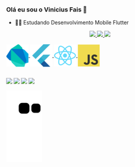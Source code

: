 ### Olá eu sou o Vinicius Fais 👋

- 👨‍💻 Estudando Desenvolvimento Mobile Flutter
<!--- 😄 Pronome: ele/dele-->

<div align="center">
  <a href="https://github.com/ViniFais">
  <img height="200em" src="https://github-readme-stats.vercel.app/api?username=ViniFais&show_icons=true&theme=chartreuse-dark&include_all_commits=true&count_private=true"/>
  <img height="200em" src="https://github-readme-stats.vercel.app/api/top-langs/?username=ViniFais&layout=compact&langs_count=7&theme=midnight-purple"/>
 <img height="200em" src="https://github-readme-stats.vercel.app/api/top-langs/?username=ViniFais&theme=chartreuse-dark"/>
</div>
<div style="display: inline_block"><br>
  <img align="center" alt="Vini-Dart" height="60" width="60" src="https://raw.githubusercontent.com/devicons/devicon/master/icons/dart/dart-original.svg">
  <img align="center" alt="Rafa-Ts" height="60" width="60" src="https://raw.githubusercontent.com/devicons/devicon/master/icons/flutter/flutter-original.svg">
  <img align="center" alt="Rafa-React" height="60" width="60" src="https://raw.githubusercontent.com/devicons/devicon/master/icons/react/react-original.svg">
 <img align="center" alt="Rafa-React" height="60" width="60" src="https://raw.githubusercontent.com/devicons/devicon/master/icons/javascript/javascript-original.svg">
   <!--<img align="center" alt="Rafa-React" height="60" width="60" src="https://raw.githubusercontent.com/devicons/devicon/master/icons/html5/html5-original.svg">
   <img align="center" alt="Rafa-React" height="60" width="60" src="https://raw.githubusercontent.com/devicons/devicon/master/icons/css3/css3-original.svg">-->
</div>
  
  ##

<div> 
  <a href="https://www.linkedin.com/in/vinicius-fais-8898741b0" target="_blank"><img src="https://img.shields.io/badge/-LinkedIn-%230077B5?style=for-the-badge&logo=linkedin&logoColor=white" target="_blank"></a>
  <a href = "mailto:contatovinifais04@gmail.com" target="_blank"><img src="https://img.shields.io/badge/Gmail-D14836?style=for-the-badge&logo=gmail&logoColor=white"></a>
  <a href="https://www.instagram.com/vini_fais" target="_blank"><img src="https://img.shields.io/badge/-Instagram-%23E4405F?style=for-the-badge&logo=instagram&logoColor=white" target="_blank"></a>
 <a href="https://discord.gg/wagxzStdcR" target="_blank"><img src="https://img.shields.io/website-up-down-green-red/http/monip.org.svg" target="_blank"></a> 
  
 
  ![Snake animation](https://github.com/ViniFais/ViniFais/blob/output/github-contribution-grid-snake.svg)
 
</div>
